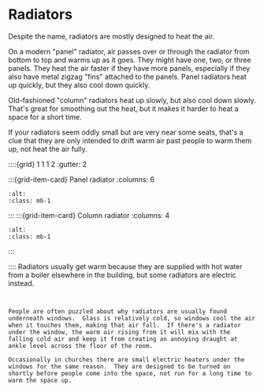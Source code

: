 # Radiators

Despite the name, radiators are mostly designed to heat the air. 

On a modern "panel" radiator, air passes over or through the radiator from bottom to top and warms up as it goes.  They might have one, two, or three panels.   They heat the air faster if they have more panels, especially if they also have metal zigzag "fins" attached to the panels.  Panel radiators heat up quickly, but they also cool down quickly.  

Old-fashioned "column" radiators heat up slowly, but also cool down slowly.  That's great for smoothing out the heat, but it makes it harder to heat a space for a short time. 

If your radiators seem oddly small but are very near some seats, that's a clue that they are only intended to drift warm air past people to warm them up, not heat the air fully.  

::::{grid} 1 1 1 2
:gutter: 2

:::{grid-item-card} Panel radiator
:columns: 6

```{image} /images/heating-appliances/modern-radiator.jpg
:alt: 
:class: mb-1
```

:::
:::{grid-item-card} Column radiator
:columns: 4

```{image} /images/heating-appliances/cast-iron-radiator.jpg
:alt: 
:class: mb-1
```

:::


::::
Radiators usually get warm because they are supplied with hot water from a boiler elsewhere in the building, but some radiators are electric instead.  

```{admonition} Why are the radiators under the windows?


People are often puzzled about why radiators are usually found underneath windows.  Glass is relatively cold, so windows cool the air when it touches them, making that air fall.  If there's a radiator under the window, the warm air rising from it will mix with the falling cold air and keep it from creating an annoying draught at ankle level across the floor of the room.  

Occasionally in churches there are small electric heaters under the windows for the same reason.  They are designed to be turned on shortly before people come into the space, not run for a long time to warm the space up.

```
